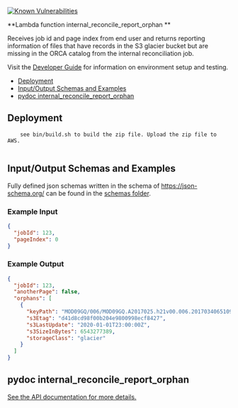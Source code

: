 [![Known Vulnerabilities](https://snyk.io/test/github/nasa/cumulus-orca/badge.svg?targetFile=tasks/internal_reconcile_report_orphan/requirements.txt)](https://snyk.io/test/github/nasa/cumulus-orca?targetFile=tasks/internal_reconcile_report_orphan/requirements.txt)

**Lambda function internal_reconcile_report_orphan **

Receives job id and page index from end user and returns reporting information of files that have records in the S3 glacier bucket but are missing in the ORCA catalog from the internal reconciliation job.

Visit the [Developer Guide](https://nasa.github.io/cumulus-orca/docs/developer/development-guide/code/contrib-code-intro) for information on environment setup and testing.

- [Deployment](#deployment)
- [Input/Output Schemas and Examples](#input-output-schemas)
- [pydoc internal_reconcile_report_orphan](#pydoc)

<a name="deployment"></a>
## Deployment
```
    see bin/build.sh to build the zip file. Upload the zip file to AWS.
    
```
<a name="input-output-schemas"></a>
## Input/Output Schemas and Examples
Fully defined json schemas written in the schema of https://json-schema.org/ can be found in the [schemas folder](schemas).

### Example Input
```json
{
  "jobId": 123,
  "pageIndex": 0
}
```
### Example Output
```json
{
  "jobId": 123,
  "anotherPage": false,
  "orphans": [
    {
      "keyPath": "MOD09GQ/006/MOD09GQ.A2017025.h21v00.006.2017034065109.hdf",
      "s3Etag": "d41d8cd98f00b204e9800998ecf8427",
      "s3LastUpdate": "2020-01-01T23:00:00Z",
      "s3SizeInBytes": 6543277389,
      "storageClass": "glacier"
    }
  ]
}
```
<a name="pydoc"></a>
## pydoc internal_reconcile_report_orphan
[See the API documentation for more details.](API.md)
